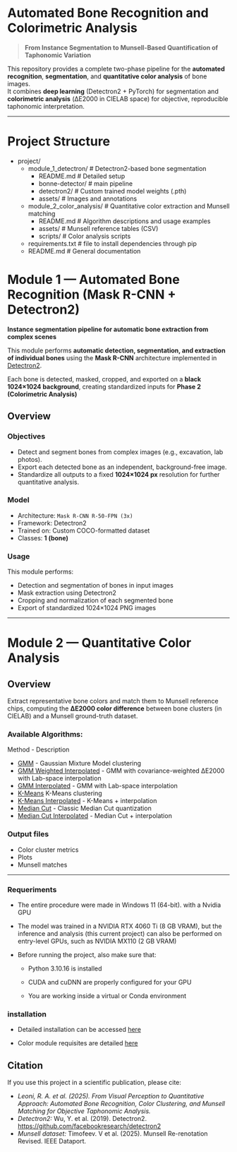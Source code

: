 # Automated Bone Recognition and Colorimetric Analysis

> **From Instance Segmentation to Munsell-Based Quantification of Taphonomic Variation**

This repository provides a complete two-phase pipeline for the **automated recognition**, **segmentation**, and **quantitative color analysis** of bone images.  
It combines **deep learning** (Detectron2 + PyTorch) for segmentation and **colorimetric analysis** (ΔE2000 in CIELAB space) for objective, reproducible taphonomic interpretation.

---

# Project Structure

- project/
  - module_1_detectron/ # Detectron2-based bone segmentation
    - README.md # Detailed setup
    - bonne-detector/ # main pipeline
    - detectron2/ # Custom trained model weights (.pth)
    - assets/ # Images and annotations
  - module_2_color_analysis/ # Quantitative color extraction and Munsell matching
    - README.md # Algorithm descriptions and usage examples
    - assets/ # Munsell reference tables (CSV)
    - scripts/ # Color analysis scripts
  - requirements.txt # file to install dependencies through pip
  - README.md # General documentation


# Module 1 — Automated Bone Recognition (Mask R-CNN + Detectron2)

 **Instance segmentation pipeline for automatic bone extraction from complex scenes**

 This module performs **automatic detection, segmentation, and extraction of individual bones** using the **Mask R-CNN** architecture implemented in [Detectron2](https://github.com/facebookresearch/detectron2).

 Each bone is detected, masked, cropped, and exported on a **black 1024×1024 background**, creating standardized inputs for **Phase 2 (Colorimetric Analysis)**

 ## Overview

 ### **Objectives**
 - Detect and segment bones from complex images (e.g., excavation, lab photos).  
 - Export each detected bone as an independent, background-free image.  
 - Standardize all outputs to a fixed **1024×1024 px** resolution for further quantitative analysis.

 ### **Model**
 - Architecture: `Mask R-CNN R-50-FPN (3x)`  
 - Framework: Detectron2  
 - Trained on: Custom COCO-formatted dataset  
 - Classes: **1 (bone)**  

 ### **Usage**

 This module performs:

 - Detection and segmentation of bones in input images
 - Mask extraction using Detectron2
 - Cropping and normalization of each segmented bone
 - Export of standardized 1024×1024 PNG images

---
# Module 2 — Quantitative Color Analysis

 ## Overview 
 
 Extract representative bone colors and match them to Munsell reference chips, computing the **ΔE2000 color difference** between bone clusters (in CIELAB) and a Munsell ground-truth dataset.

 ### **Available Algorithms:**

Method - Description

 - [GMM](color-detector/scripts/gmm/README.md) - Gaussian Mixture Model clustering 
 - [GMM Weighted Interpolated](color-detector/scripts/gmm-weighted-interpolated/README.md) - GMM with covariance-weighted ΔE2000 with Lab-space interpolation 
 - [GMM Interpolated](color-detector/scripts/gmm-interpolated/README.md) - GMM with Lab-space interpolation 
 - [K-Means](color-detector/scripts/k-means/README.md) K-Means clustering 
 - [K-Means Interpolated](color-detector/scripts/k-means-interpolated/README.md) - K-Means + interpolation 
 - [Median Cut](color-detector/scripts/median-cut/README.md) - Classic Median Cut quantization 
 - [Median Cut Interpolated](color-detector/scripts/median-cut-interpolated/README.md) - Median Cut + interpolation 

 ### **Output files**

 - Color cluster metrics 
 - Plots 
 - Munsell matches

---
 ### **Requeriments**

 - The entire procedure were made in Windows 11 (64-bit). with a Nvidia GPU

 - The model was trained in a NVIDIA RTX 4060 Ti (8 GB VRAM), but the inference and analysis (this current project) can also be performed on entry-level GPUs, such as NVIDIA MX110 (2 GB VRAM)

 - Before running the project, also make sure that:

   - Python 3.10.16 is installed

   - CUDA and cuDNN are properly configured for your GPU

   - You are working inside a virtual or Conda environment
   

  ### **installation**

 - Detailed installation can be accessed [here](bone-detector/README.MD)

 - Color module requisites are detailed [here](color-detector/README.MD)

  ## Citation

 If you use this project in a scientific publication, please cite:

 - *Leoni, R. A. et al. (2025). From Visual Perception to Quantitative Approach: Automated Bone Recognition, Color Clustering, and Munsell Matching for Objective Taphonomic Analysis.*  
- *Detectron2:* Wu, Y. et al. (2019). Detectron2. https://github.com/facebookresearch/detectron2  
- *Munsell dataset:* Timofeev. V et al. (2025). Munsell Re-renotation Revised. IEEE Dataport.



